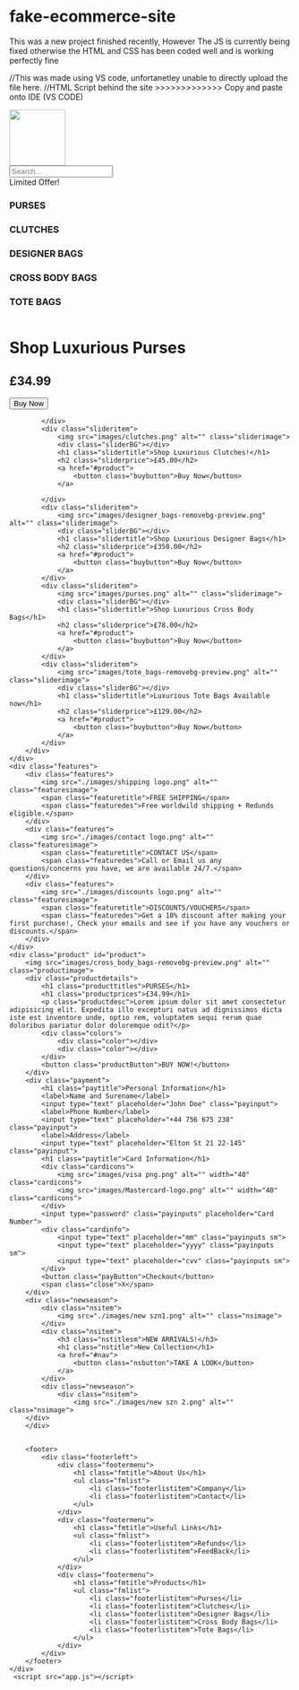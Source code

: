 # fake-ecommerce-site
This was a new project finished recently, However The JS is currently being fixed otherwise the HTML and CSS has been coded well and is working perfectly fine


//This was made using VS code, unfortanetley unable to directly upload the file here.
//HTML Script behind the site >>>>>>>>>>>>> Copy and paste onto IDE (VS CODE)

<!DOCTYPE html>
<html lang="en">
<head>
    <meta charset="UTF-8">
    <meta http-equiv="X-UA-Compatible" content="IE=edge">
    <meta name="viewport" content="width=device-width, initial-scale=1.0">
    <link rel="preconnect" href="https://fonts.googleapis.com">
<link rel="preconnect" href="https://fonts.gstatic.com" crossorigin>
<link href="https://fonts.googleapis.com/css2?family=Roboto+Slab&display=swap" rel="stylesheet">
<link rel="stylesheet" href="style.css">
    <title>Simply Bags</title>
</head>
<body>
    <nav id="nav">
        <div class="navTop">
            <div class="navItem">
                <img src="images/logo .png" width="100px" height="100px" alt="">
            </div>
            <div class="navitem">
                <div class="search">
                    <input type="text" placeholder= "Search..." class="search">
                </div>
            </div>
            <div class="navitem">
                <span class="limitedOffer">Limited Offer!</span>
            </div>
        </div>
        <div class="navbottom">
            <h3 class="menuitem">PURSES</h3>
            <h3 class="menuitem">CLUTCHES</h3>
            <h3 class="menuitem">DESIGNER BAGS</h3>
            <h3 class="menuitem">CROSS BODY BAGS</h3>
            <h3 class="menuitem">TOTE BAGS</h3>
        </div>
    </nav>
    <div class="slider">
        <div class="sliderwrapper">
            <div class="slideritem">
                <img src="images/cross_body_bags-removebg-preview.png" alt="">
                <div class="sliderBG"></div>
                <h1 class="slidertitle">Shop Luxurious Purses</h1>
                <h2 class="sliderprice">£34.99</h2>
                <a href="#product">
                    <button class="buybutton">Buy Now</button>
                </a>
                
            </div>
            <div class="slideritem">
                <img src="images/clutches.png" alt="" class="sliderimage">
                <div class="sliderBG"></div>
                <h1 class="slidertitle">Shop Luxurious Clutches!</h1>
                <h2 class="sliderprice">£45.00</h2>
                <a href="#product">
                    <button class="buybutton">Buy Now</button>
                </a>
            
            </div>
            <div class="slideritem">
                <img src="images/designer_bags-removebg-preview.png" alt="" class="sliderimage">
                <div class="sliderBG"></div>
                <h1 class="slidertitle">Shop Luxurious Designer Bags</h1>
                <h2 class="sliderprice">£350.00</h2>
                <a href="#product">
                    <button class="buybutton">Buy Now</button>
                </a>
            </div>
            <div class="slideritem">
                <img src="images/purses.png" alt="" class="sliderimage">
                <div class="sliderBG"></div>
                <h1 class="slidertitle">Shop Luxurious Cross Body Bags</h1>
                <h2 class="sliderprice">£78.00</h2>
                <a href="#product">
                    <button class="buybutton">Buy Now</button>
                </a>
            </div>
            <div class="slideritem">
                <img src="images/tote_bags-removebg-preview.png" alt="" class="sliderimage">
                <div class="sliderBG"></div>
                <h1 class="slidertitle">Luxurious Tote Bags Available now</h1>
                <h2 class="sliderprice">£129.00</h2>
                <a href="#product">
                    <button class="buybutton">Buy Now</button>
                </a>
            </div>
        </div>
    </div>
    <div class="features">
        <div class="features">
            <img src="./images/shipping logo.png" alt="" class="featuresimage">
            <span class="featuretitle">FREE SHIPPING</span>
            <span class="featuredes">Free worldwild shipping + Redunds eligible.</span>
        </div>
        <div class="features">
            <img src="./images/contact logo.png" alt="" class="featuresimage">
            <span class="featuretitle">CONTACT US</span>
            <span class="featuredes">Call or Email us any questions/concerns you have, we are available 24/7.</span>
        </div>
        <div class="features">
            <img src="./images/discounts logo.png" alt="" class="featuresimage">
            <span class="featuretitle">DISCOUNTS/VOUCHERS</span>
            <span class="featuredes">Get a 10% discount after making your first purchase!, Check your emails and see if you have any vouchers or discounts.</span>
        </div>
    </div>
    <div class="product" id="product">
        <img src="images/cross_body_bags-removebg-preview.png" alt="" class="productimage">
        <div class="productdetails">
            <h1 class="producttitles">PURSES</h1>
            <h1 class="productprices">£34.99</h1>
            <p class="productdesc">Lorem ipsum dolor sit amet consectetur adipisicing elit. Expedita illo excepturi natus ad dignissimos dicta iste est inventore unde, optio rem, voluptatem sequi rerum quae doloribus pariatur dolor doloremque odit?</p>
            <div class="colors">
                <div class="color"></div>
                <div class="color"></div>
            </div>
            <button class="productButton">BUY NOW!</button>
        </div>
        <div class="payment">
            <h1 class="paytitle">Personal Information</h1>
            <label>Name and Surename</label>
            <input type="text" placeholder="John Doe" class="payinput">
            <label>Phone Number</label>
            <input type="text" placeholder="+44 756 675 238" class="payinput">
            <label>Address</label>
            <input type="text" placeholder="Elton St 21 22-145" class="payinput">
            <h1 class="paytitle">Card Information</h1>
            <div class="cardicons">
                <img src="images/visa png.png" alt="" width="40" class="cardicons">
                <img src="images/Mastercard-logo.png" alt="" width="40" class="cardicons">
            </div>
            <input type="password" class="payinputs" placeholder="Card Number">
            <div class="cardinfo">
                <input type="text" placeholder="mm" class="payinputs sm">
                <input type="text" placeholder="yyyy" class="payinputs sm">
                <input type="text" placeholder="cvv" class="payinputs sm">
            </div>
            <button class="payButton">Checkout</button>
            <span class="close">X</span>
        </div>
        <div class="newseason">
            <div class="nsitem">
                <img src="./images/new szn1.png" alt="" class="nsimage">  
            </div>
            <div class="nsitem">
                <h3 class="nstitlesm">NEW ARRIVALS!</h3>
                <h1 class="nstitle">New Collection</h1>
                <a href="#nav">
                    <button class="nsbutton">TAKE A LOOK</button>
                </a>
            </div>
            <div class="newseason">
                <div class="nsitem">
                    <img src="./images/new szn 2.png" alt="" class="nsimage">  
        </div>
        </div>


        <footer>
            <div class="footerleft">
                <div class="footermenu">
                    <h1 class="fmtitle">About Us</h1>
                    <ul class="fmlist">
                        <li class="footerlistitem">Company</li>
                        <li class="footerlistitem">Contact</li>
                    </ul>
                </div>
                <div class="footermenu">
                    <h1 class="fmtitle">Useful Links</h1>
                    <ul class="fmlist">
                        <li class="footerlistitem">Refunds</li>
                        <li class="footerlistitem">FeedBack</li>
                    </ul>
                </div>
                <div class="footermenu">
                    <h1 class="fmtitle">Products</h1>
                    <ul class="fmlist">
                        <li class="footerlistitem">Purses</li>
                        <li class="footerlistitem">Clutches</li>
                        <li class="footerlistitem">Designer Bags</li>
                        <li class="footerlistitem">Cross Body Bags</li>
                        <li class="footerlistitem">Tote Bags</li>
                    </ul>
                </div>
            </div>
        </footer>
    </div>
     <script src="app.js"></script>
</body>
</html>

